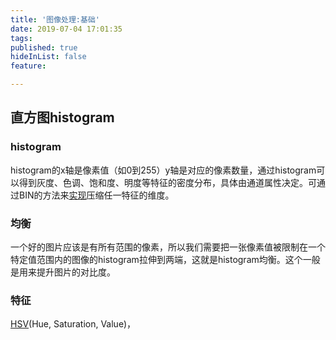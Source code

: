 ```yaml
---
title: '图像处理:基础'
date: 2019-07-04 17:01:35
tags: 
published: true
hideInList: false
feature: 

---
```


## 直方图histogram

### histogram

histogram的x轴是像素值（如0到255）y轴是对应的像素数量，通过histogram可以得到灰度、色调、饱和度、明度等特征的密度分布，具体由通道属性决定。可通过BIN的方法来[实现](<https://www.jianshu.com/p/c3f414646a50>)压缩任一特征的维度。

### 均衡

一个好的图片应该是有所有范围的像素，所以我们需要把一张像素值被限制在一个特定值范围内的图像的histogram拉伸到两端，这就是histogram均衡。这个一般是用来提升图片的对比度。

### 特征

[HSV](<https://www.jianshu.com/p/2f3fcabad43a>)(Hue, Saturation, Value)，